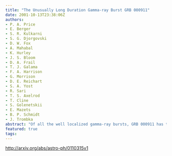 ```yaml
---
title: "The Unusually Long Duration Gamma-ray Burst GRB 000911"
date: 2001-10-13T23:38:06Z
authors:
- P. A. Price
- E. Berger
- S. R. Kulkarni
- S. G. Djorgovski
- D. W. Fox
- A. Mahabal
- K. Hurley
- J. S. Bloom
- D. A. Frail
- T. J. Galama
- F. A. Harrison
- G. Morrison
- D. E. Reichart
- S. A. Yost
- R. Sari
- T. S. Axelrod
- T. Cline
- S. Golenetskii
- E. Mazets
- B. P. Schmidt
- J. Trombka
abstract: "Of all the well localized gamma-ray bursts, GRB 000911 has the longest duration (T_90 ~ 500 s), and ranks in the top 1% of BATSE bursts for fluence. Here, we report the discovery of the afterglow of this unique burst. In order to simultaneously fit our radio and optical observations, we are required to invoke a model involving an hard electron distribution, p ~ 1.5 and a jet-break time less than 1.5 day. A spectrum of the host galaxy taken 111 days after the burst reveals a single emission line, interpreted as [OII] at a redshift z = 1.0585, and a continuum break which we interpret as the Balmer limit at this redshift. Despite the long T_90, the afterglow of GRB 000911 is not unusual in any other way when compared to the set of afterglows studied to date. We conclude that the duration of the GRB plays little part in determining the physics of the afterglow."
featured: true
tags:
---
```

http://arxiv.org/abs/astro-ph/0110315v1